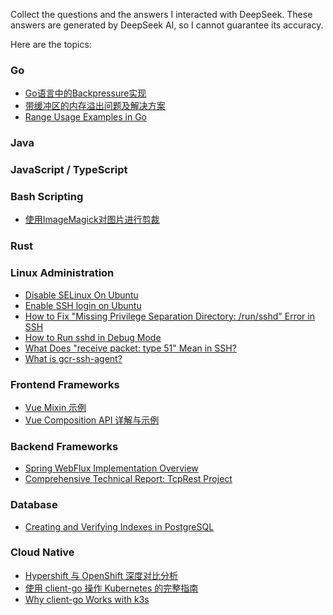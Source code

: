 Collect the questions and the answers I interacted with DeepSeek. These answers are generated by DeepSeek AI, so I cannot guarantee its accuracy.

Here are the topics:

### Go

- [Go语言中的Backpressure实现](https://github.com/liweinan/deepseek-answers/blob/main/go-backpressure.md)
- [带缓冲区的内存溢出问题及解决方案](https://github.com/liweinan/deepseek-answers/blob/main/backpressure-buffer.md)
- [Range Usage Examples in Go](https://github.com/liweinan/deepseek-answers/blob/main/range-usage-in-go.md)

### Java

### JavaScript / TypeScript

### Bash Scripting

- [使用ImageMagick对图片进行剪裁](https://github.com/liweinan/deepseek-answers/blob/main/imagemagick-crop.md)

### Rust

### Linux Administration

- [Disable SELinux On Ubuntu](https://github.com/liweinan/deepseek-answers/blob/main/disable-selinux.md)
- [Enable SSH login on Ubuntu](https://github.com/liweinan/deepseek-answers/blob/main/enable-ssh-login-in-ubuntu.md)
- [How to Fix "Missing Privilege Separation Directory: /run/sshd" Error in SSH](https://github.com/liweinan/deepseek-answers/blob/main/fix-ssd-dir-error.md)
- [How to Run sshd in Debug Mode](https://github.com/liweinan/deepseek-answers/blob/main/ssh-in-debug-mode.md)
- [What Does "receive packet: type 51" Mean in SSH?](https://github.com/liweinan/deepseek-answers/blob/main/what-does-type-51-mean-in-ssh.md)
- [What is gcr-ssh-agent?](https://github.com/liweinan/deepseek-answers/blob/main/what-is-gcr-ssh-agent.md)

### Frontend Frameworks

- [Vue Mixin 示例](https://github.com/liweinan/deepseek-answers/blob/main/vue-mixin.md)
- [Vue Composition API 详解与示例](https://github.com/liweinan/deepseek-answers/blob/main/vue-composition-api.md)

### Backend Frameworks

- [Spring WebFlux Implementation Overview](https://github.com/liweinan/deepseek-answers/blob/main/spring-webflux-implementation-overview.md)
- [Comprehensive Technical Report: TcpRest Project](https://github.com/liweinan/deepseek-answers/blob/main/tcprest-proj-intro.md)

### Database

- [Creating and Verifying Indexes in PostgreSQL](https://github.com/liweinan/deepseek-answers/blob/main/postgresql-index.md)

### Cloud Native

- [Hypershift 与 OpenShift 深度对比分析](https://github.com/liweinan/deepseek-answers/blob/main/hypershift-vs-openshift.md)
- [使用 client-go 操作 Kubernetes 的完整指南](https://github.com/liweinan/deepseek-answers/blob/main/k8s-client-go.md)
- [Why client-go Works with k3s](https://github.com/liweinan/deepseek-answers/blob/main/client-go-with-k3s.md)

